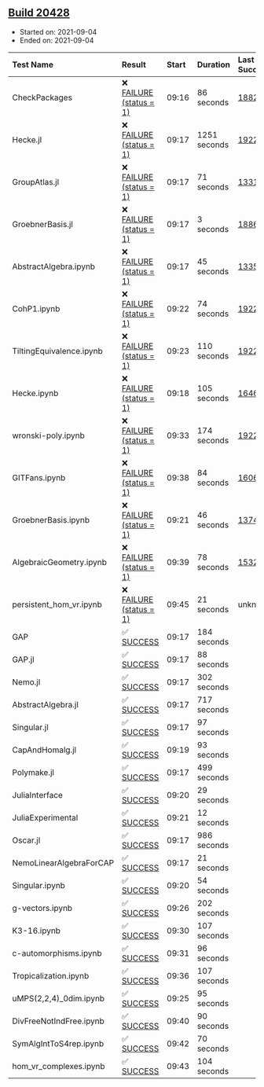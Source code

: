 ## [Build 20428](https://oscarci.mathematik.uni-kl.de/job/oscar/20428/)

* Started on: 2021-09-04
* Ended on: 2021-09-04

| Test Name    | Result | Start | Duration | Last Success | First Failure |
|:-------------|:-------|:------|:---------|:-------------|:--------------|
| CheckPackages | ❌ [FAILURE (status = 1)](https://oscarci.mathematik.uni-kl.de/job/oscar/20428/artifact/logs/build-20428/CheckPackages.log) | 09:16 | 86 seconds | [18822](https://oscarci.mathematik.uni-kl.de/job/oscar/18822/) | [18823](https://oscarci.mathematik.uni-kl.de/job/oscar/18823/) |
| Hecke.jl | ❌ [FAILURE (status = 1)](https://oscarci.mathematik.uni-kl.de/job/oscar/20428/artifact/logs/build-20428/Hecke.jl.log) | 09:17 | 1251 seconds | [19222](https://oscarci.mathematik.uni-kl.de/job/oscar/19222/) | [20152](https://oscarci.mathematik.uni-kl.de/job/oscar/20152/) |
| GroupAtlas.jl | ❌ [FAILURE (status = 1)](https://oscarci.mathematik.uni-kl.de/job/oscar/20428/artifact/logs/build-20428/GroupAtlas.jl.log) | 09:17 | 71 seconds | [13311](https://oscarci.mathematik.uni-kl.de/job/oscar/13311/) | [13312](https://oscarci.mathematik.uni-kl.de/job/oscar/13312/) |
| GroebnerBasis.jl | ❌ [FAILURE (status = 1)](https://oscarci.mathematik.uni-kl.de/job/oscar/20428/artifact/logs/build-20428/GroebnerBasis.jl.log) | 09:17 | 3 seconds | [18864](https://oscarci.mathematik.uni-kl.de/job/oscar/18864/) | [18865](https://oscarci.mathematik.uni-kl.de/job/oscar/18865/) |
| AbstractAlgebra.ipynb | ❌ [FAILURE (status = 1)](https://oscarci.mathematik.uni-kl.de/job/oscar/20428/artifact/logs/build-20428/AbstractAlgebra.ipynb.log) | 09:17 | 45 seconds | [13355](https://oscarci.mathematik.uni-kl.de/job/oscar/13355/) | [13356](https://oscarci.mathematik.uni-kl.de/job/oscar/13356/) |
| CohP1.ipynb | ❌ [FAILURE (status = 1)](https://oscarci.mathematik.uni-kl.de/job/oscar/20428/artifact/logs/build-20428/CohP1.ipynb.log) | 09:22 | 74 seconds | [19222](https://oscarci.mathematik.uni-kl.de/job/oscar/19222/) | [20152](https://oscarci.mathematik.uni-kl.de/job/oscar/20152/) |
| TiltingEquivalence.ipynb | ❌ [FAILURE (status = 1)](https://oscarci.mathematik.uni-kl.de/job/oscar/20428/artifact/logs/build-20428/TiltingEquivalence.ipynb.log) | 09:23 | 110 seconds | [19222](https://oscarci.mathematik.uni-kl.de/job/oscar/19222/) | [20152](https://oscarci.mathematik.uni-kl.de/job/oscar/20152/) |
| Hecke.ipynb | ❌ [FAILURE (status = 1)](https://oscarci.mathematik.uni-kl.de/job/oscar/20428/artifact/logs/build-20428/Hecke.ipynb.log) | 09:18 | 105 seconds | [16463](https://oscarci.mathematik.uni-kl.de/job/oscar/16463/) | [16464](https://oscarci.mathematik.uni-kl.de/job/oscar/16464/) |
| wronski-poly.ipynb | ❌ [FAILURE (status = 1)](https://oscarci.mathematik.uni-kl.de/job/oscar/20428/artifact/logs/build-20428/wronski-poly.ipynb.log) | 09:33 | 174 seconds | [19222](https://oscarci.mathematik.uni-kl.de/job/oscar/19222/) | [20152](https://oscarci.mathematik.uni-kl.de/job/oscar/20152/) |
| GITFans.ipynb | ❌ [FAILURE (status = 1)](https://oscarci.mathematik.uni-kl.de/job/oscar/20428/artifact/logs/build-20428/GITFans.ipynb.log) | 09:38 | 84 seconds | [16068](https://oscarci.mathematik.uni-kl.de/job/oscar/16068/) | [16069](https://oscarci.mathematik.uni-kl.de/job/oscar/16069/) |
| GroebnerBasis.ipynb | ❌ [FAILURE (status = 1)](https://oscarci.mathematik.uni-kl.de/job/oscar/20428/artifact/logs/build-20428/GroebnerBasis.ipynb.log) | 09:21 | 46 seconds | [13748](https://oscarci.mathematik.uni-kl.de/job/oscar/13748/) | [13749](https://oscarci.mathematik.uni-kl.de/job/oscar/13749/) |
| AlgebraicGeometry.ipynb | ❌ [FAILURE (status = 1)](https://oscarci.mathematik.uni-kl.de/job/oscar/20428/artifact/logs/build-20428/AlgebraicGeometry.ipynb.log) | 09:39 | 78 seconds | [15322](https://oscarci.mathematik.uni-kl.de/job/oscar/15322/) | [15323](https://oscarci.mathematik.uni-kl.de/job/oscar/15323/) |
| persistent_hom_vr.ipynb | ❌ [FAILURE (status = 1)](https://oscarci.mathematik.uni-kl.de/job/oscar/20428/artifact/logs/build-20428/persistent_hom_vr.ipynb.log) | 09:45 | 21 seconds | unknown | unknown |
| GAP | ✅ [SUCCESS](https://oscarci.mathematik.uni-kl.de/job/oscar/20428/artifact/logs/build-20428/GAP.log) | 09:17 | 184 seconds |  |  |
| GAP.jl | ✅ [SUCCESS](https://oscarci.mathematik.uni-kl.de/job/oscar/20428/artifact/logs/build-20428/GAP.jl.log) | 09:17 | 88 seconds |  |  |
| Nemo.jl | ✅ [SUCCESS](https://oscarci.mathematik.uni-kl.de/job/oscar/20428/artifact/logs/build-20428/Nemo.jl.log) | 09:17 | 302 seconds |  |  |
| AbstractAlgebra.jl | ✅ [SUCCESS](https://oscarci.mathematik.uni-kl.de/job/oscar/20428/artifact/logs/build-20428/AbstractAlgebra.jl.log) | 09:17 | 717 seconds |  |  |
| Singular.jl | ✅ [SUCCESS](https://oscarci.mathematik.uni-kl.de/job/oscar/20428/artifact/logs/build-20428/Singular.jl.log) | 09:17 | 97 seconds |  |  |
| CapAndHomalg.jl | ✅ [SUCCESS](https://oscarci.mathematik.uni-kl.de/job/oscar/20428/artifact/logs/build-20428/CapAndHomalg.jl.log) | 09:19 | 93 seconds |  |  |
| Polymake.jl | ✅ [SUCCESS](https://oscarci.mathematik.uni-kl.de/job/oscar/20428/artifact/logs/build-20428/Polymake.jl.log) | 09:17 | 499 seconds |  |  |
| JuliaInterface | ✅ [SUCCESS](https://oscarci.mathematik.uni-kl.de/job/oscar/20428/artifact/logs/build-20428/JuliaInterface.log) | 09:20 | 29 seconds |  |  |
| JuliaExperimental | ✅ [SUCCESS](https://oscarci.mathematik.uni-kl.de/job/oscar/20428/artifact/logs/build-20428/JuliaExperimental.log) | 09:21 | 12 seconds |  |  |
| Oscar.jl | ✅ [SUCCESS](https://oscarci.mathematik.uni-kl.de/job/oscar/20428/artifact/logs/build-20428/Oscar.jl.log) | 09:17 | 986 seconds |  |  |
| NemoLinearAlgebraForCAP | ✅ [SUCCESS](https://oscarci.mathematik.uni-kl.de/job/oscar/20428/artifact/logs/build-20428/NemoLinearAlgebraForCAP.log) | 09:17 | 21 seconds |  |  |
| Singular.ipynb | ✅ [SUCCESS](https://oscarci.mathematik.uni-kl.de/job/oscar/20428/artifact/logs/build-20428/Singular.ipynb.log) | 09:20 | 54 seconds |  |  |
| g-vectors.ipynb | ✅ [SUCCESS](https://oscarci.mathematik.uni-kl.de/job/oscar/20428/artifact/logs/build-20428/g-vectors.ipynb.log) | 09:26 | 202 seconds |  |  |
| K3-16.ipynb | ✅ [SUCCESS](https://oscarci.mathematik.uni-kl.de/job/oscar/20428/artifact/logs/build-20428/K3-16.ipynb.log) | 09:30 | 107 seconds |  |  |
| c-automorphisms.ipynb | ✅ [SUCCESS](https://oscarci.mathematik.uni-kl.de/job/oscar/20428/artifact/logs/build-20428/c-automorphisms.ipynb.log) | 09:31 | 96 seconds |  |  |
| Tropicalization.ipynb | ✅ [SUCCESS](https://oscarci.mathematik.uni-kl.de/job/oscar/20428/artifact/logs/build-20428/Tropicalization.ipynb.log) | 09:36 | 107 seconds |  |  |
| uMPS(2,2,4)_0dim.ipynb | ✅ [SUCCESS](https://oscarci.mathematik.uni-kl.de/job/oscar/20428/artifact/logs/build-20428/uMPS-2-2-4-_0dim.ipynb.log) | 09:25 | 95 seconds |  |  |
| DivFreeNotIndFree.ipynb | ✅ [SUCCESS](https://oscarci.mathematik.uni-kl.de/job/oscar/20428/artifact/logs/build-20428/DivFreeNotIndFree.ipynb.log) | 09:40 | 90 seconds |  |  |
| SymAlgIntToS4rep.ipynb | ✅ [SUCCESS](https://oscarci.mathematik.uni-kl.de/job/oscar/20428/artifact/logs/build-20428/SymAlgIntToS4rep.ipynb.log) | 09:42 | 70 seconds |  |  |
| hom_vr_complexes.ipynb | ✅ [SUCCESS](https://oscarci.mathematik.uni-kl.de/job/oscar/20428/artifact/logs/build-20428/hom_vr_complexes.ipynb.log) | 09:43 | 104 seconds |  |  |
